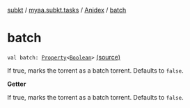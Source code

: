 [subkt](../../index.md) / [myaa.subkt.tasks](../index.md) / [Anidex](index.md) / [batch](./batch.md)

# batch

`val batch: `[`Property`](https://docs.gradle.org/current/javadoc/org/gradle/api/provider/Property.html)`<`[`Boolean`](https://kotlinlang.org/api/latest/jvm/stdlib/kotlin/-boolean/index.html)`>` [(source)](https://github.com/Myaamori/SubKt/blob/0.1.10/src/main/kotlin/myaa/subkt/tasks/tasks.kt#L1167)

If true, marks the torrent as a batch torrent.
Defaults to `false`.

**Getter**

If true, marks the torrent as a batch torrent.
Defaults to `false`.

